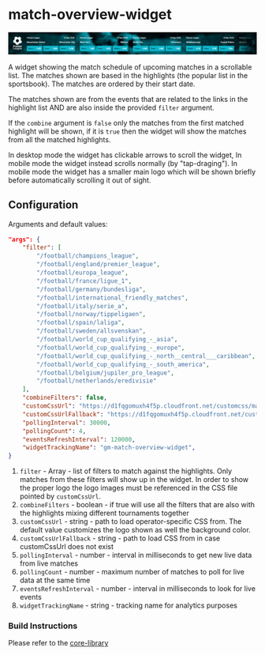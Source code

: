 # match-overview-widget

![](./screenshot.png)

A widget showing the match schedule of upcoming matches in a scrollable list. The matches shown are based in the highlights (the popular list in the sportsbook). The matches are ordered by their start date.

The matches shown are from the events that are related to the links in the highlight list AND are also inside the provided `filter` argument.

If the `combine` argument is `false` only the matches from the first matched highlight will be shown, if it is `true` then the widget will show the matches from all the matched highlights.

In desktop mode the widget has clickable arrows to scroll the widget, In mobile mode the widget instead scrolls normally (by "tap-draging"). In mobile mode the widget has a smaller main logo which will be shown briefly before automatically scrolling it out of sight.

## Configuration

Arguments and default values:
```json
"args": {
    "filter": [
        "/football/champions_league",
        "/football/england/premier_league",
        "/football/europa_league",
        "/football/france/ligue_1",
        "/football/germany/bundesliga",
        "/football/international_friendly_matches",
        "/football/italy/serie_a",
        "/football/norway/tippeligaen",
        "/football/spain/laliga",
        "/football/sweden/allsvenskan",
        "/football/world_cup_qualifying_-_asia",
        "/football/world_cup_qualifying_-_europe",
        "/football/world_cup_qualifying_-_north__central___caribbean",
        "/football/world_cup_qualifying_-_south_america",
        "/football/belgium/jupiler_pro_league",
        "/football/netherlands/eredivisie"
    ],
    "combineFilters": false,
    "customCssUrl": "https://d1fqgomuxh4f5p.cloudfront.net/customcss/match-overview-widget/{customer}/style.css",
    "customCssUrlFallback": "https://d1fqgomuxh4f5p.cloudfront.net/customcss/match-overview-widget/kambi/style.css",
    "pollingInterval": 30000,
    "pollingCount": 4,
    "eventsRefreshInterval": 120000,
    "widgetTrackingName": "gm-match-overview-widget",
}
```

1.  `filter` - Array<string> - list of filters to match against the highlights. Only matches from these filters will show up in the widget. In order to show the proper logo the logo images must be referenced in the CSS file pointed by `customCssUrl`.
2. `combineFilters` - boolean - if true will use all the filters that are also with the highlights mixing different tournaments together
3. `customCssUrl` - string - path to load operator-specific CSS from. The default value customizes the logo shown as well the background color.
4. `customCssUrlFallback` - string - path to load CSS from in case customCssUrl does not exist
5. `pollingInterval` - number - interval in milliseconds to get new live data from live matches
6. `pollingCount` - number - maximum number of matches to poll for live data at the same time
7. `eventsRefreshInterval` - number - interval in milliseconds to look for live events
8. `widgetTrackingName` - string - tracking name for analytics purposes

### Build Instructions

Please refer to the [core-library](https://github.com/kambi-sportsbook-widgets/widget-core-library)
